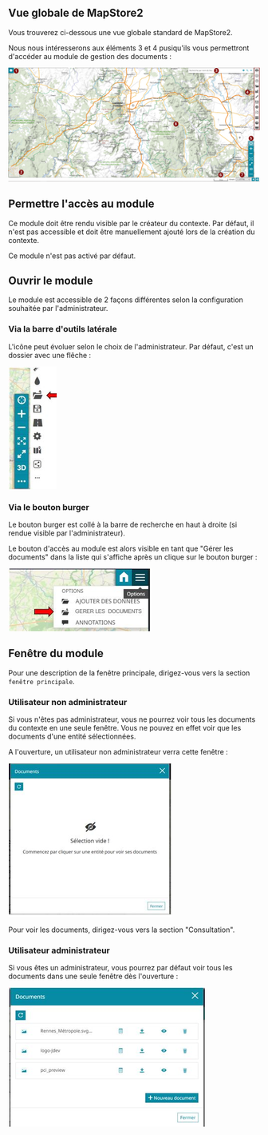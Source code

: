 
## Vue globale de MapStore2

Vous trouverez ci-dessous une vue globale standard de MapStore2.

Nous nous intéresserons aux éléments 3 et 4 pusiqu'ils vous permettront d'accéder au module de gestion des documents :

![](images/00_vue_globale.png)

## Permettre l'accès au module

Ce module doit être rendu visible par le créateur du contexte. Par défaut, il n'est pas accessible et doit être manuellement ajouté lors de la création du contexte.

Ce module n'est pas activé par défaut.

## Ouvrir le module

Le module est accessible de 2 façons différentes selon la configuration souhaitée par l'administrateur.

### Via la barre d'outils latérale

L'icône peut évoluer selon le choix de l'administrateur.
Par défaut, c'est un dossier avec une flêche :

![sidebar_icon](images/sidebar.JPG)


### Via le bouton burger

Le bouton burger est collé à la barre de recherche en haut à droite (si rendue visible par l'administrateur).

Le bouton d'accès au module est alors visible en tant que "Gérer les documents" dans la liste qui s'affiche après un clique sur le bouton burger :

![sidebar_icon](images/burger.JPG)


## Fenêtre du module

Pour une description de la fenêtre principale, dirigez-vous vers la section `fenêtre principale`.

### Utilisateur non administrateur

Si vous n'êtes pas administrateur, vous ne pourrez voir tous les documents du contexte en une seule fenêtre. Vous ne pouvez en effet voir que les documents d'une entité sélectionnées.

A l'ouverture, un utilisateur non administrateur verra cette fenêtre :

![sidebar_icon](images/main.JPG)

Pour voir les documents, dirigez-vous vers la section "Consultation".

### Utilisateur administrateur

Si vous êtes un administrateur, vous pourrez par défaut voir tous les documents dans une seule fenêtre dès l'ouverture :

![sidebar_icon](images/main_admin.JPG)
